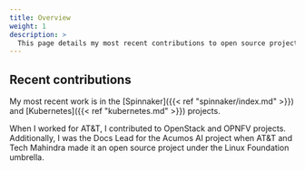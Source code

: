 ```yaml
---
title: Overview
weight: 1
description: >
  This page details my most recent contributions to open source projects.
---
```


## Recent contributions

My most recent work is in the [Spinnaker]({{< ref "spinnaker/index.md" >}}) and [Kubernetes]({{< ref "kubernetes.md" >}}) projects.

When I worked for AT&T, I contributed to OpenStack and OPNFV projects. Additionally, I was the Docs Lead for the Acumos AI project when AT&T and Tech Mahindra made it an open source project under the Linux Foundation umbrella.
